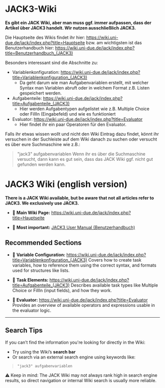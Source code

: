 # JACK3-Wiki

**Es gibt ein JACK Wiki, aber man muss ggf. immer aufpassen, dass der Artikel über JACK3 handelt. Wir nutzen ausschließlich JACK3.**

Die Hauptseite des Wikis findet ihr hier: https://wiki.uni-due.de/jack/index.php?title=Hauptseite bzw. am wichtigsten ist das Benutzerhandbuch hier: https://wiki.uni-due.de/jack/index.php?title=Benutzerhandbuch_(JACK3)

Besonders interessant sind die Abschnitte zu:

- Variablenkonfiguration: https://wiki.uni-due.de/jack/index.php?title=Variablenkonfiguration_(JACK3)
  - Da geht darum wie man Aufgabenvariablen erstellt, mit welcher Syntax man Variablen abruft oder in welchem Format z.B. Listen gespeichert werden.
- Aufgabenteile: https://wiki.uni-due.de/jack/index.php?title=Aufgabenteile_(JACK3)
  - Hier werden Aufgabentypen aufgelistet wie z.B. Multiple Choice oder FillIn (Eingabefeld) und wie es funktioniert
- Evaluator: https://wiki.uni-due.de/jack/index.php?title=Evaluator
  - Hier findet ihr ein paar Operatoren für den Evaluator.

Falls ihr etwas wissen wollt und nicht den Wiki Eintrag dazu findet, könnt ihr versuchen in der Suchleiste auf dem Wiki danach zu suchen oder versucht es über eure Suchmaschine wie z.B.:

> "jack3" aufgabenvariablen
> Wenn ihr es über die Suchmaschine versucht, dann kann es gut sein, dass das JACK Wiki ggf. nicht gut gefunden werden kann.

# JACK3 Wiki (english version)

**There is a JACK Wiki available, but be aware that not all articles refer to JACK3.
We exclusively use JACK3.**

- 🔗 **Main Wiki Page:**
  https://wiki.uni-due.de/jack/index.php?title=Hauptseite

- 📘 **Most important:**
  [JACK3 User Manual (Benutzerhandbuch)](<https://wiki.uni-due.de/jack/index.php?title=Benutzerhandbuch_(JACK3)>)

## Recommended Sections

- 🔧 **Variable Configuration:**
  https://wiki.uni-due.de/jack/index.php?title=Variablenkonfiguration_(JACK3)
  Covers how to create task variables, how to reference them using the correct syntax, and formats used for structures like lists.

- 🧩 **Task Elements:**
  https://wiki.uni-due.de/jack/index.php?title=Aufgabenteile_(JACK3)
  Describes available task types like Multiple Choice or FillIn (input fields), and how they work.

- 🧮 **Evaluator:**
  https://wiki.uni-due.de/jack/index.php?title=Evaluator
  Provides an overview of available operators and expressions usable in the evaluator logic.

---

## Search Tips

If you can’t find the information you're looking for directly in the Wiki:

- Try using the Wiki’s **search bar**
- Or search via an external search engine using keywords like:

> `"jack3" aufgabenvariablen`

⚠️ Keep in mind: The JACK Wiki may not always rank high in search engine results, so direct navigation or internal Wiki search is usually more reliable.
